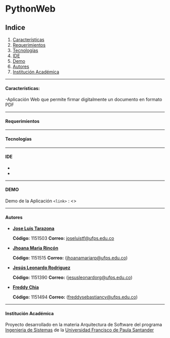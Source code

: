 
# PythonWeb

## Indice

1. [Características](#características)
2. [Requerimientos](#requerimientos)
3. [Tecnologías](#tecnologías)
4. [IDE](#ide)
5. [Demo](#demo)
6. [Autores](#autores)
7. [Institución Académica](#institución-académica)


---

#### Características:
-Aplicación Web que permite firmar digitalmente un documento en formato PDF

---
#### Requerimientos


---

#### Tecnologías



---

#### IDE

-
-

---

#### DEMO

Demo de la Aplicación 
`<link>` : <>

---

#### Autores

- **[Jose Luis Tarazona](<https://github.com/JoseLuisTF>)**

    **Código:** 1151503   **Correo:** <joseluistf@ufps.edu.co>
- **[Jhoana Maria Rincón](<https://github.com/JhoanaMaria>)**

    **Código:** 1151515  **Correo:** (<jhoanamariarp@ufps.edu.co>)
- **[Jesús Leonardo Rodriguez](<https://github.com/j-Lkira>)**

    **Código:** 1151390  **Correo:** (<jesusleonardorg@ufps.edu.co>)
- **[Freddy Chia](<https://github.com/>)** 

    **Código:** 1151494 **Correo:** (<freddysebastiancv@ufps.edu.co>)

---

#### Institución Académica
Proyecto desarrollado en la materia Arquitectura de Software del programa [Ingenieria de Sistemas](<https://ingsistemas.cloud.ufps.edu.co/>) de la [Universidad Francisco de Paula Santander](<https://ww2.ufps.edu.co/>)

